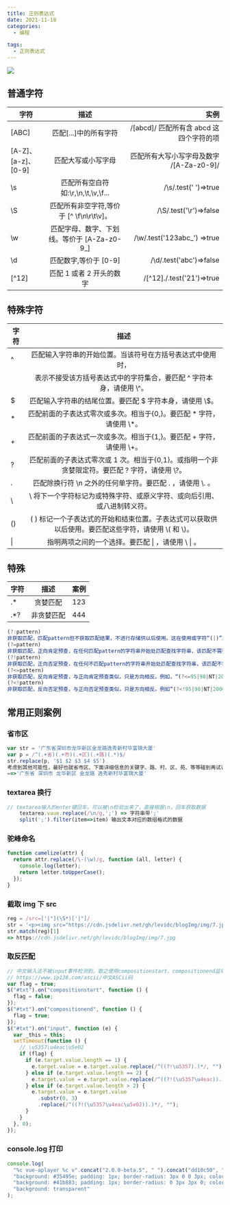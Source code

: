 ```yaml
---
title: 正则表达式
date: 2021-11-18
categories:
  - 编程

tags:
  - 正则表达式
---
```


![](https://cdn.jsdelivr.net/gh/levidc/blogImg/img/34.jpg)

<!-- more -->

## 普通字符

| 字符                |                    描述                     |                                     实例 |
| ------------------- | :-----------------------------------------: | ---------------------------------------: |
| [ABC]               |            匹配[...]中的所有字符            |  /[abcd]/ 匹配所有含 abcd 这四个字符的项 |
| [A-Z]、[a-z]、[0-9] |             匹配大写或小写字母              | 匹配所有大写小写字母及数字 /[A-Za-z0-9]/ |
| \s                  |     匹配所有空白符如:\r,\n,\t,\v,\f...      |                     /\s/.test(' ')=>true |
| \S                  |  匹配所有非空字符,等价于 [^ \f\n\r\t\v]。   |                   /\S/.test('\r')=>false |
| \w                  | 匹配字母、数字、下划线。等价于 [A-Za-z0-9_] |             /\w/.test('123abc\_') =>true |
| \d                  |            匹配数字,等价于 [0-9]            |                  /\d/.test('abc')=>false |
| [^12]               |          匹配 1 或者 2 开头的数字           |                 /[^12]./.test('21')=>true |

## 特殊字符

| 字符 |                                                 描述                                                  |
| ---- | :---------------------------------------------------------------------------------------------------: |
| ^    |                      匹配输入字符串的开始位置。当该符号在方括号表达式中使用时，                       |
|      |                 表示不接受该方括号表达式中的字符集合，要匹配 ^ 字符本身，请使用 \\^。                 |
| $    |                       匹配输入字符串的结尾位置。要匹配 $ 字符本身，请使用 \\$。                       |
| \*   |                匹配前面的子表达式零次或多次。相当于{0,}。要匹配 \* 字符，请使用 \\\*。                |
| +    |                 匹配前面的子表达式一次或多次。相当于{1,}。要匹配 + 字符，请使用 \\+。                 |
| ?    |    匹配前面的子表达式零次或 1 次。相当于{0,1}。或指明一个非贪婪限定符。要匹配 ? 字符，请使用 \\?。    |
| .    |                      匹配除换行符 \n 之外的任何单字符。要匹配 . ，请使用 \\. 。                       |
| \    |               \ 将下一个字符标记为或特殊字符、或原义字符、或向后引用、或八进制转义符。                |
| ()   | ( ) 标记一个子表达式的开始和结束位置。子表达式可以获取供以后使用。要匹配这些字符，请使用 \\( 和 \\)。 |
| \|   |                          指明两项之间的一个选择。要匹配 \| ，请使用 \\ \| 。                          |

## 特殊

| 字符 |    描述    | 案例 |
| ---- | :--------: | ---- |
| .\*  |  贪婪匹配  | 123  |
| .\*? | 非贪婪匹配 | 444  |

```js
(?:pattern)
非获取匹配，匹配pattern但不获取匹配结果，不进行存储供以后使用。这在使用或字符“(|)”来组合一个模式的各个部分是很有用。例如“industr(?:y|ies)”就是一个比“industry|industries”更简略的表达式。
(?=pattern)
非获取匹配，正向肯定预查，在任何匹配pattern的字符串开始处匹配查找字符串，该匹配不需要获取供以后使用。例如，“Windows(?=95|98|NT|2000)”能匹配“Windows2000”中的“Windows”，但不能匹配“Windows3.1”中的“Windows”。预查不消耗字符，也就是说，在一个匹配发生后，在最后一次匹配之后立即开始下一次匹配的搜索，而不是从包含预查的字符之后开始。
(?!pattern)
非获取匹配，正向否定预查，在任何不匹配pattern的字符串开始处匹配查找字符串，该匹配不需要获取供以后使用。例如“Windows(?!95|98|NT|2000)”能匹配“Windows3.1”中的“Windows”，但不能匹配“Windows2000”中的“Windows”。
(?<=pattern)
非获取匹配，反向肯定预查，与正向肯定预查类似，只是方向相反。例如，“(?<=95|98|NT|2000)Windows”能匹配“2000Windows”中的“Windows”，但不能匹配“3.1Windows”中的“Windows”。
(?<!pattern)
非获取匹配，反向否定预查，与正向否定预查类似，只是方向相反。例如“(?<!95|98|NT|2000)Windows”能匹配“3.1Windows”中的“Windows”，但不能匹配“2000Windows”中的“Windows”。这个地方不正确，有问题
```

## 常用正则案例

### 省市区

```js
var str = '广东省深圳市龙华新区金龙路逸秀新村华富锦大厦'
var p = /^(.+省)(.+市)(.+区)(.+路)(.*)$/
str.replace(p, '$1 $2 $3 $4 $5')
考虑到其他可能性，最好也就省市区、下面详细信息的关键字、路、村、区、苑、等等碰到再试试
==>'广东省 深圳市 龙华新区 金龙路 逸秀新村华富锦大厦'
```

### textarea 换行

```js
// textarea输入的enter键回车，可以被\n检验出来了，直接根据\n，回车获取数据
    textarea.vaue.replace(/\n/g,';') => 字符串带';'
    split(';').filter(item=>item) 输出文本对应的数组格式的数据
```

### 驼峰命名

```js
function camelize(attr) {
  return attr.replace(/\-(\w)/g, function (all, letter) {
    console.log(letter);
    return letter.toUpperCase();
  });
}
```

### 截取 img 下 src

```js
reg = /src=['|"](\S*)['|"]/
str = '<p><img src="https://cdn.jsdelivr.net/gh/levidc/blogImg/img/7.jpg" alt=""></p>\n'
str.match(reg)[1]
=> https://cdn.jsdelivr.net/gh/levidc/blogImg/img/7.jpg
```

### 取反匹配

```js
// 中文输入法不被input事件检测到，取之使用compositionstart、compositionend监听中文输入法
// https://www.ip138.com/ascii/中文ASCii码
var flag = true;
$("#txt").on("compositionstart", function () {
  flag = false;
});
$("#txt").on("compositionend", function () {
  flag = true;
});
$("#txt").on("input", function (e) {
  var _this = this;
  setTimeout(function () {
    // \u5357\u4eac\u5e02
    if (flag) {
      if (e.target.value.length == 1) {
        e.target.value = e.target.value.replace(/^((?!\u5357).)*/, "");
      } else if (e.target.value.length == 2) {
        e.target.value = e.target.value.replace(/^((?!(\u5357\u4eac)).)*/, "");
      } else if (e.target.value.length > 2) {
        e.target.value = e.target.value
          .substr(0, 3)
          .replace(/^((?!(\u5357\u4eac\u5e02)).)*/, "");
      }
    }
  }, 0);
});
```

### console.log 打印

```js
console.log(
  "%c vue-aplayer %c v".concat("2.0.0-beta.5", " ").concat("dd10c50", " %c"),
  "background: #35495e; padding: 1px; border-radius: 3px 0 0 3px; color: #fff",
  "background: #41b883; padding: 1px; border-radius: 0 3px 3px 0; color: #fff",
  "background: transparent"
);
```
